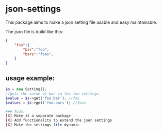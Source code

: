 json-settings
=============

This package aims to make a json setting file usable and easy maintainable.

The json file is build like this:

```JSON
{
	"foo":{
		"bar":"foo",
		"bars":"foos",
	}
}
```

## usage example:

```PHP
$s = new Setting();
//gets the value of bar in the foo settings
$value = $s->get('foo.bar'); //foo
$values = $s->get('foo.bars'); //foos

### Todo:
[X] Make it a separate package
[X] Add functionality to extend the json settings
[X] Make the settings file dynamic 
